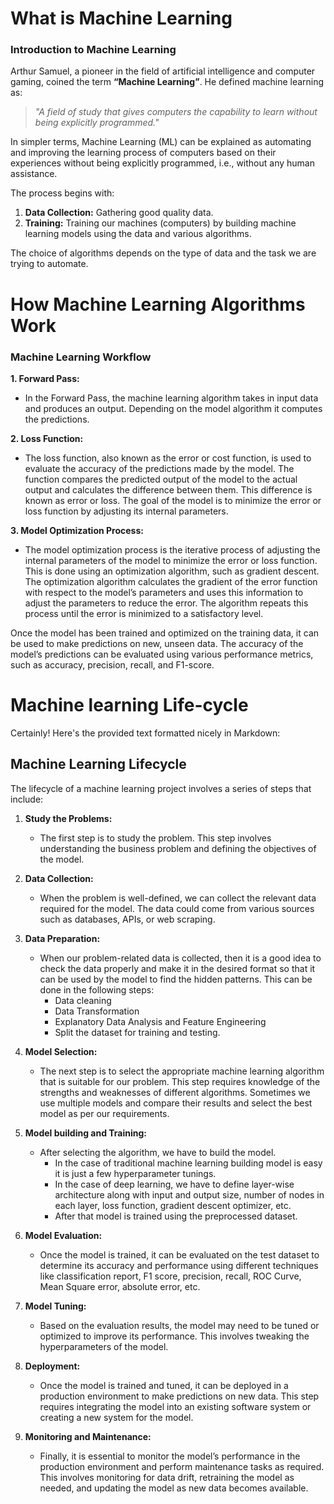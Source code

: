 # What is Machine Learning

### Introduction to Machine Learning

Arthur Samuel, a pioneer in the field of artificial intelligence and computer gaming, coined the term **“Machine Learning”**. He defined machine learning as:
> *"A field of study that gives computers the capability to learn without being explicitly programmed."*

In simpler terms, Machine Learning (ML) can be explained as automating and improving the learning process of computers based on their experiences without being explicitly programmed, i.e., without any human assistance. 

The process begins with:
1. **Data Collection:** Gathering good quality data.
2. **Training:** Training our machines (computers) by building machine learning models using the data and various algorithms.

The choice of algorithms depends on the type of data and the task we are trying to automate.


# How Machine Learning Algorithms Work


### Machine Learning Workflow

**1. Forward Pass:**
   - In the Forward Pass, the machine learning algorithm takes in input data and produces an output. Depending on the model algorithm it computes the predictions.

**2. Loss Function:**
   - The loss function, also known as the error or cost function, is used to evaluate the accuracy of the predictions made by the model. The function compares the predicted output of the model to the actual output and calculates the difference between them. This difference is known as error or loss. The goal of the model is to minimize the error or loss function by adjusting its internal parameters.

**3. Model Optimization Process:**
   - The model optimization process is the iterative process of adjusting the internal parameters of the model to minimize the error or loss function. This is done using an optimization algorithm, such as gradient descent. The optimization algorithm calculates the gradient of the error function with respect to the model’s parameters and uses this information to adjust the parameters to reduce the error. The algorithm repeats this process until the error is minimized to a satisfactory level.

Once the model has been trained and optimized on the training data, it can be used to make predictions on new, unseen data. The accuracy of the model’s predictions can be evaluated using various performance metrics, such as accuracy, precision, recall, and F1-score.


# Machine learning Life-cycle
Certainly! Here's the provided text formatted nicely in Markdown:


## Machine Learning Lifecycle

The lifecycle of a machine learning project involves a series of steps that include:

1. **Study the Problems:** 
   - The first step is to study the problem. This step involves understanding the business problem and defining the objectives of the model.

2. **Data Collection:** 
   - When the problem is well-defined, we can collect the relevant data required for the model. The data could come from various sources such as databases, APIs, or web scraping.

3. **Data Preparation:** 
   - When our problem-related data is collected, then it is a good idea to check the data properly and make it in the desired format so that it can be used by the model to find the hidden patterns. This can be done in the following steps:
     - Data cleaning
     - Data Transformation
     - Explanatory Data Analysis and Feature Engineering
     - Split the dataset for training and testing.

4. **Model Selection:** 
   - The next step is to select the appropriate machine learning algorithm that is suitable for our problem. This step requires knowledge of the strengths and weaknesses of different algorithms. Sometimes we use multiple models and compare their results and select the best model as per our requirements.

5. **Model building and Training:** 
   - After selecting the algorithm, we have to build the model. 
     - In the case of traditional machine learning building model is easy it is just a few hyperparameter tunings.
     - In the case of deep learning, we have to define layer-wise architecture along with input and output size, number of nodes in each layer, loss function, gradient descent optimizer, etc.
     - After that model is trained using the preprocessed dataset.

6. **Model Evaluation:** 
   - Once the model is trained, it can be evaluated on the test dataset to determine its accuracy and performance using different techniques like classification report, F1 score, precision, recall, ROC Curve, Mean Square error, absolute error, etc.

7. **Model Tuning:** 
   - Based on the evaluation results, the model may need to be tuned or optimized to improve its performance. This involves tweaking the hyperparameters of the model.

8. **Deployment:** 
   - Once the model is trained and tuned, it can be deployed in a production environment to make predictions on new data. This step requires integrating the model into an existing software system or creating a new system for the model.

9. **Monitoring and Maintenance:** 
   - Finally, it is essential to monitor the model’s performance in the production environment and perform maintenance tasks as required. This involves monitoring for data drift, retraining the model as needed, and updating the model as new data becomes available.

